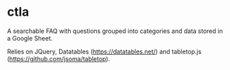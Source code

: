 # ctla

A searchable FAQ with questions grouped into categories and data stored in a Google Sheet.

Relies on JQuery, Datatables (https://datatables.net/) and tabletop.js (https://github.com/jsoma/tabletop).
